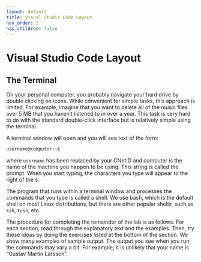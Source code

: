 ```yaml
---
layout: default
title: Visual Studio Code Layout
nav_order: 2
has_children: false
---
```


# Visual Studio Code Layout


## The Terminal
On your personal computer, you probably navigate your hard drive by double clicking on icons. While convenient for simple tasks, this approach is limited. For example, imagine that you want to delete all of the music files over 5 MB that you haven’t listened to in over a year. This task is very hard to do with the standard double-click interface but is relatively simple using the terminal.

A terminal window will open and you will see text of the form:

```bash
username@computer:~$
```

where `username` has been replaced by your CNetID and computer is the name of the machine you happen to be using. This string is called the prompt. When you start typing, the characters you type will appear to the right of the `$`.

The program that runs within a terminal window and processes the commands that you type is called a shell. We use bash, which is the default shell on most Linux distributions, but there are other popular shells, such as `ksh`, `tcsh`, etc.

The procedure for completing the remainder of the lab is as follows. For each section, read through the explanatory text and the examples. Then, try these ideas by doing the exercises listed at the bottom of the section. We show many examples of sample output. The output you see when you run the commands may vary a bit. For example, it is unlikely that your name is “Gustav Martin Larsson”.
